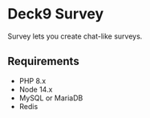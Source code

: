 # Deck9 Survey

Survey lets you create chat-like surveys.

## Requirements

- PHP 8.x
- Node 14.x
- MySQL or MariaDB
- Redis
